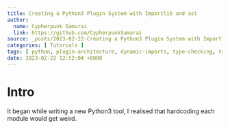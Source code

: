 ```yaml
---
title: Creating a Python3 Plugin System with Importlib and ast
author: 
  name: Cypherpunk Samurai
  link: https://github.com/CypherpunkSamurai 
source: _posts/2023-02-22-Creating a Python3 Plugin System with Importlib and ast.md
categories: [ Tutorials ]
tags: [ python, plugin-architecture, dynamic-imports, type-checking, tree-traversal ]
date: 2023-02-22 12:52:04 +0000
---
```


# Intro
It began while writing a new Python3 tool, I realised that hardcoding each module would get weird.